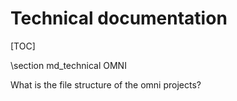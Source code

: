 # Technical documentation
[TOC]

\section md_technical  OMNI

What is the file structure of the omni projects?